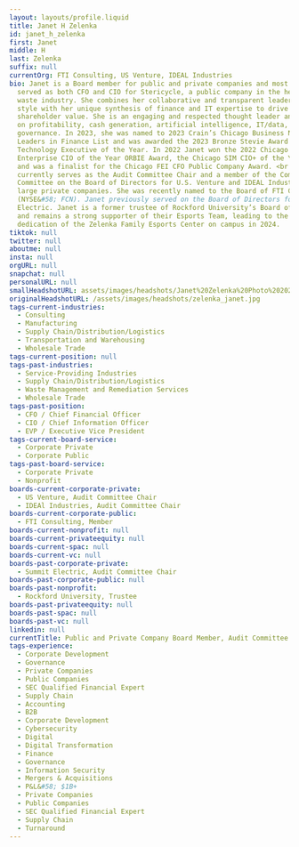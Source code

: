 ```yaml
---
layout: layouts/profile.liquid
title: Janet H Zelenka
id: janet_h_zelenka
first: Janet
middle: H
last: Zelenka
suffix: null
currentOrg: FTI Consulting, US Venture, IDEAL Industries
bio: Janet is a Board member for public and private companies and most recently
  served as both CFO and CIO for Stericycle, a public company in the healthcare
  waste industry. She combines her collaborative and transparent leadership
  style with her unique synthesis of finance and IT expertise to drive
  shareholder value. She is an engaging and respected thought leader and speaker
  on profitability, cash generation, artificial intelligence, IT/data, and board
  governance. In 2023, she was named to 2023 Crain’s Chicago Business Notable
  Leaders in Finance List and was awarded the 2023 Bronze Stevie Award for
  Technology Executive of the Year. In 2022 Janet won the 2022 Chicago
  Enterprise CIO of the Year ORBIE Award, the Chicago SIM CIO+ of the Year Award
  and was a finalist for the Chicago FEI CFO Public Company Award. <br />Janet
  currently serves as the Audit Committee Chair and a member of the Compensation
  Committee on the Board of Directors for U.S. Venture and IDEAL Industries, two
  large private companies. She was recently named to the Board of FTI Consulting
  (NYSE&#58; FCN). Janet previously served on the Board of Directors for Summit
  Electric. Janet is a former trustee of Rockford University’s Board of Trustees
  and remains a strong supporter of their Esports Team, leading to the
  dedication of the Zelenka Family Esports Center on campus in 2024.
tiktok: null
twitter: null
aboutme: null
insta: null
orgURL: null
snapchat: null
personalURL: null
smallHeadshotURL: assets/images/headshots/Janet%20Zelenka%20Photo%202025%2005%2005_converted_scaled.avif
originalHeadshotURL: /assets/images/headshots/zelenka_janet.jpg
tags-current-industries:
  - Consulting
  - Manufacturing
  - Supply Chain/Distribution/Logistics
  - Transportation and Warehousing
  - Wholesale Trade
tags-current-position: null
tags-past-industries:
  - Service-Providing Industries
  - Supply Chain/Distribution/Logistics
  - Waste Management and Remediation Services
  - Wholesale Trade
tags-past-position:
  - CFO / Chief Financial Officer
  - CIO / Chief Information Officer
  - EVP / Executive Vice President
tags-current-board-service:
  - Corporate Private
  - Corporate Public
tags-past-board-service:
  - Corporate Private
  - Nonprofit
boards-current-corporate-private:
  - US Venture, Audit Committee Chair
  - IDEAl Industries, Audit Committee Chair
boards-current-corporate-public:
  - FTI Consulting, Member
boards-current-nonprofit: null
boards-current-privateequity: null
boards-current-spac: null
boards-current-vc: null
boards-past-corporate-private:
  - Summit Electric, Audit Committee Chair
boards-past-corporate-public: null
boards-past-nonprofit:
  - Rockford University, Trustee
boards-past-privateequity: null
boards-past-spac: null
boards-past-vc: null
linkedin: null
currentTitle: Public and Private Company Board Member, Audit Committee Chair,
tags-experience:
  - Corporate Development
  - Governance
  - Private Companies
  - Public Companies
  - SEC Qualified Financial Expert
  - Supply Chain
  - Accounting
  - B2B
  - Corporate Development
  - Cybersecurity
  - Digital
  - Digital Transformation
  - Finance
  - Governance
  - Information Security
  - Mergers & Acquisitions
  - P&L&#58; $1B+
  - Private Companies
  - Public Companies
  - SEC Qualified Financial Expert
  - Supply Chain
  - Turnaround
---
```

